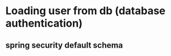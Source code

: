 Loading user from db (database authentication)
=============================================
spring security default schema
---------------------------------

